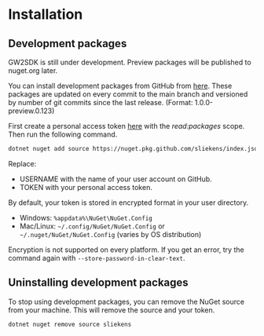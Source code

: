 # Installation

## Development packages

GW2SDK is still under development. Preview packages will be published to nuget.org later.

You can install development packages from GitHub from [here][packages]. These packages are updated on every commit to the main branch and versioned by number of git commits since the last release. (Format: 1.0.0-preview.0.123)

First create a personal access token [here][tokens] with the _read:packages_ scope. Then run the following command.

``` sh
dotnet nuget add source https://nuget.pkg.github.com/sliekens/index.json --name sliekens --username <USERNAME> --password <TOKEN>
```

Replace:

- USERNAME with the name of your user account on GitHub.
- TOKEN with your personal access token.

By default, your token is stored in encrypted format in your user directory.

- Windows: `%appdata%\NuGet\NuGet.Config`
- Mac/Linux: `~/.config/NuGet/NuGet.Config` or `~/.nuget/NuGet/NuGet.Config` (varies by OS distribution)

Encryption is not supported on every platform. If you get an error, try the command again with `--store-password-in-clear-text`.

## Uninstalling development packages

To stop using development packages, you can remove the NuGet source from your machine. This will remove the source and your token.

``` sh
dotnet nuget remove source sliekens
```

[tokens]:https://github.com/settings/tokens
[packages]:https://github.com/sliekens/gw2sdk/packages

